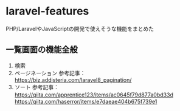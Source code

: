 # laravel-features
PHP/LaravelやJavaScriptの開発で使えそうな機能をまとめた

## 一覧画面の機能全般
1. 検索
2. ページネーション
    参考記事：https://biz.addisteria.com/laravel8_pagination/
3. ソート
    参考記事：https://qiita.com/apprentice123/items/ac0645f79d877a0bd33d
    　　　　　https://qiita.com/haserror/items/e7daeae404b675f739e1
